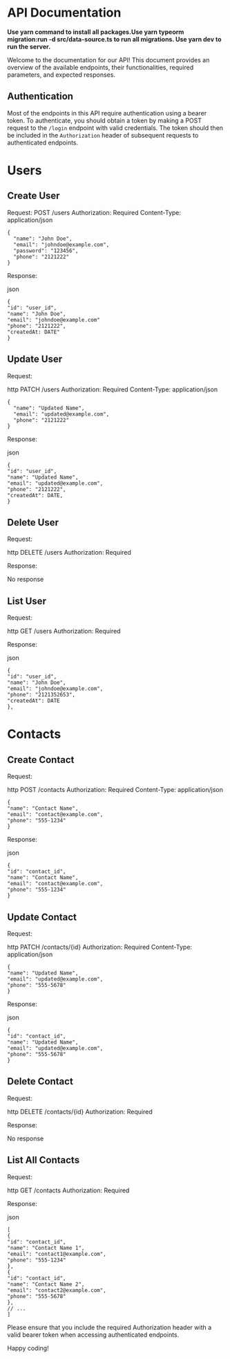# API Documentation

**Use yarn command to install all packages.Use yarn typeorm migration:run -d src/data-source.ts to run all migrations. Use yarn dev to run the server.**

Welcome to the documentation for our API! This document provides an overview of the available endpoints, their functionalities, required parameters, and expected responses.

## Authentication

Most of the endpoints in this API require authentication using a bearer token. To authenticate, you should obtain a token by making a POST request to the `/login` endpoint with valid credentials. The token should then be included in the `Authorization` header of subsequent requests to authenticated endpoints.

# Users

## Create User

Request:
POST /users
Authorization: Required
Content-Type: application/json

```
{
  "name": "John Doe",
  "email": "johndoe@example.com",
  "password": "123456",
  "phone": "2121222"
}
```

Response:

json

```
{
"id": "user_id",
"name": "John Doe",
"email": "johndoe@example.com"
"phone": "2121222",
"createdAt: DATE"
}
```

## Update User

Request:

http
PATCH /users
Authorization: Required
Content-Type: application/json

```
{
  "name": "Updated Name",
  "email": "updated@example.com",
  "phone": "2121222"
}
```

Response:

json

```
{
"id": "user_id",
"name": "Updated Name",
"email": "updated@example.com",
"phone": "2121222",
"createdAt": DATE,
}
```

## Delete User

Request:

http
DELETE /users
Authorization: Required

Response:

No response

## List User

Request:

http
GET /users
Authorization: Required

Response:

json

```
{
"id": "user_id",
"name": "John Doe",
"email": "johndoe@example.com",
"phone": "2121352653",
"createdAt": DATE
},
```

# Contacts

## Create Contact

Request:

http
POST /contacts
Authorization: Required
Content-Type: application/json

```
{
"name": "Contact Name",
"email": "contact@example.com",
"phone": "555-1234"
}
```

Response:

json

```
{
"id": "contact_id",
"name": "Contact Name",
"email": "contact@example.com",
"phone": "555-1234"
}
```

## Update Contact

Request:

http
PATCH /contacts/{id}
Authorization: Required
Content-Type: application/json

```
{
"name": "Updated Name",
"email": "updated@example.com",
"phone": "555-5678"
}
```

Response:

json

```
{
"id": "contact_id",
"name": "Updated Name",
"email": "updated@example.com",
"phone": "555-5678"
}
```

## Delete Contact

Request:

http
DELETE /contacts/{id}
Authorization: Required

Response:

No response

## List All Contacts

Request:

http
GET /contacts
Authorization: Required

Response:

json

```
[
{
"id": "contact_id",
"name": "Contact Name 1",
"email": "contact1@example.com",
"phone": "555-1234"
},
{
"id": "contact_id",
"name": "Contact Name 2",
"email": "contact2@example.com",
"phone": "555-5678"
},
// ...
]
```

Please ensure that you include the required Authorization header with a valid bearer token when accessing authenticated endpoints.

Happy coding!
